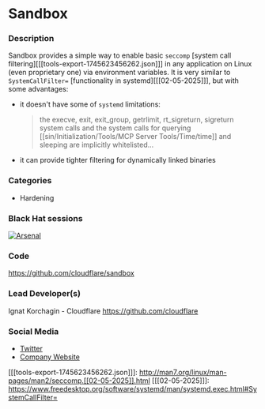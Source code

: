 # Sandbox

### Description
Sandbox provides a simple way to enable basic `seccomp` [system call filtering][[[tools-export-1745623456262.json]]] in any application on Linux (even proprietary one) via environment variables. It is very similar to `SystemCallFilter=` [functionality in systemd][[[02-05-2025]]], but with some advantages:

  * it doesn't have some of `systemd` limitations:
    > the execve, exit, exit_group, getrlimit, rt_sigreturn, sigreturn system calls and the system calls for querying [[sin/Initialization/Tools/MCP Server Tools/Time/time]] and sleeping are implicitly whitelisted...
  * it can provide tighter filtering for dynamically linked binaries

### Categories
* Hardening

### Black Hat sessions
[![Arsenal](https://github.com/toolswatch/badges/blob/master/arsenal/usa/2022.svg)](https://www.blackhat.com/us-22/arsenal/schedule/index.html#sandboxing-in-linux-with-zero-lines-of-code-27289)

### Code
https://github.com/cloudflare/sandbox

### Lead Developer(s)
 Ignat Korchagin - Cloudflare https://github.com/cloudflare

### Social Media
* [Twitter](https://twitter.com/ignatkn)
* [Company Website](https://cloudflare.com/)

[[[tools-export-1745623456262.json]]]: http://man7.org/linux/man-pages/man2/seccomp.[[02-05-2025]].html
[[[02-05-2025]]]: https://www.freedesktop.org/software/systemd/man/systemd.exec.html#SystemCallFilter=
